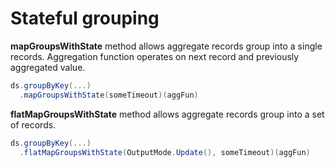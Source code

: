 # Stateful grouping

**mapGroupsWithState** method allows aggregate records group into a single records.
Aggregation function operates on next record and previously aggregated value.

```scala
ds.groupByKey(...)
  .mapGroupsWithState(someTimeout)(aggFun)
```

**flatMapGroupsWithState** method allows aggregate records group into a set of records.

```scala
ds.groupByKey(...)
  .flatMapGroupsWithState(OutputMode.Update(), someTimeout)(aggFun)
```